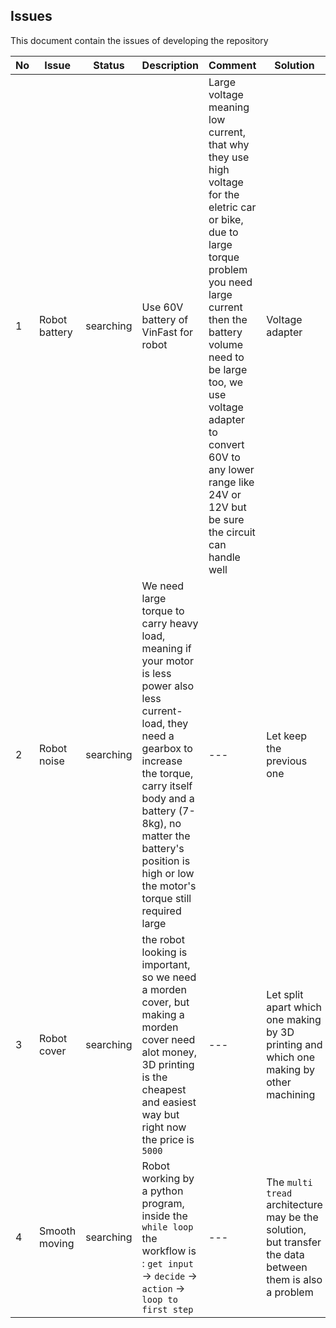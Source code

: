## Issues

This document contain the issues of developing the repository

|No|Issue|Status|Description|Comment|Solution|
|---|---|---|---|---|---|
|1|Robot battery|searching|Use 60V battery of VinFast for robot|Large voltage meaning low current, that why they use high voltage for the eletric car or bike, due to large torque problem you need large current then the battery volume need to be large too, we use voltage adapter to convert 60V to any lower range like 24V or 12V but be sure the circuit can handle well|Voltage adapter|
|2|Robot noise|searching|We need large torque to carry heavy load, meaning if your motor is less power also less current-load, they need a gearbox to increase the torque, carry itself body and a battery (7-8kg), no matter the battery's position is high or low the motor's torque still required large|---|Let keep the previous one|
|3|Robot cover|searching|the robot looking is important, so we need a morden cover, but making a morden cover need alot money, 3D printing is the cheapest and easiest way but right now the price is `5000`|---|Let split apart which one making by 3D printing and which one making by other machining|
|4|Smooth moving|searching|Robot working by a python program, inside the `while loop` the workflow is : `get input` -> `decide` -> `action` -> `loop to first step`|---|The `multi tread` architecture may be the solution, but transfer the data between them is also a problem|

